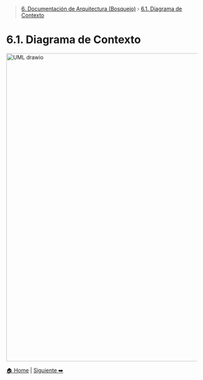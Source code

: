 > [6. Documentación de Arquitectura (Bosquejo)](../6.md) › [6.1. Diagrama de Contexto](6.1.md)

# 6.1. Diagrama de Contexto


<img width="1591" height="812" alt="UML drawio" src="https://github.com/user-attachments/assets/70ee1b96-ac39-4b31-8942-1ce90809e252" />

[🏠 Home](../../README.md) | [Siguiente ➡️](../6.2/6.2.md)
